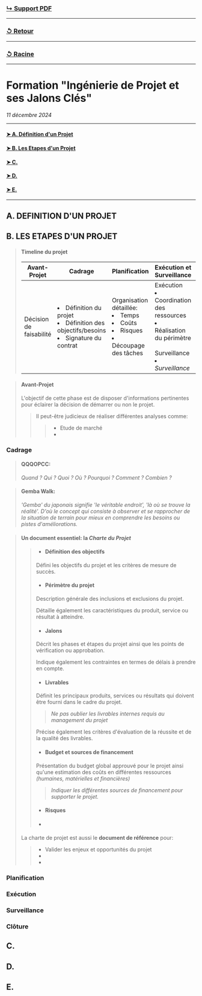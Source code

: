 ### [↳ Support PDF]()
---
### [↺ Retour](../README.MD)
---
### [↺ Racine](../../../README.MD)
---
# Formation "Ingénierie de Projet et ses Jalons Clés"

*11 décembre 2024* 

---
#### [➤&nbsp;A. Définition d'un Projet](README.MD#a-definition-dun-projet)
#### [➤&nbsp;B. Les Etapes d'un Projet](README.MD#b-les-etapes-dun-projet-1)
#### [➤&nbsp;C. ](README.MD#c-)
#### [➤&nbsp;D. ](README.MD#d-)
#### [➤&nbsp;E. ](README.MD#e-)
---

## A. DEFINITION D'UN PROJET

## B. LES ETAPES D'UN PROJET
> #### Timeline du projet
> Avant-Projet | Cadrage | Planification | Exécution et Surveillance | Clotûre
> ---|---|---|---|---
> Décision de faisabilité | <li>Définition du projet</li><li>Définition des objectifs/besoins</li><li>Signature du contrat</li> | Organisation détaillée:<li>Temps</li><li>Coûts</li><li>Risques</li><li>Découpage des tâches</li> | Exécution<li>Coordination des ressources</li><li>Réalisation du périmètre</li><br>Surveillance<li>*Surveillance*</li> | *Clotûre*

> #### Avant-Projet
> L'objectif de cette phase est de disposer d'informations pertinentes pour éclairer la décision de démarrer ou non le projet.
>> Il peut-être judicieux de réaliser différentes analyses comme:
>>> - Etude de marché
>>> - 
### Cadrage
> #### **QQQOPCC**:
>*Quand ? Qui ? Quoi ? Où ?  Pourquoi ? Comment ? Combien ?*

> #### **Gemba Walk**:
> *'Gemba' du japonais signifie 'le véritable endroit', 'là où se trouve la réalité'. D'où le concept qui consiste à observer et se rapprocher de la situation de terrain pour mieux en comprendre les besoins ou pistes d'améliorations.*

> #### Un document essentiel: la ***Charte du Projet***
>> - #### Définition des objectifs
>> Défini les objectifs du projet et les critères de mesure de succès. 
>> - #### Périmètre du projet
>> Description générale des inclusions et exclusions du projet.
>>
>> Détaille également les caractéristiques du produit, service ou résultat à atteindre. 
>> - #### Jalons
>> Décrit les phases et étapes du projet ainsi que les points de vérification ou approbation.
>>
>> Indique également les contraintes en termes de délais à prendre en compte.
>> - #### Livrables
>> Définit les principaux produits, services ou résultats qui doivent être fourni dans le cadre du projet.
>>> *Ne pas oublier les livrables internes requis au management du projet*
>>
>> Précise également les critères d'évaluation de la réussite et de la qualité des livrables.
>> - #### Budget et sources de financement
>> Présentation du budget global approuvé pour le projet ainsi qu'une estimation des coûts en différentes ressources *(humaines, matérielles et financières)*
>>> *Indiquer les différentes sources de financement pour supporter le projet.*
>> - #### Risques
>> 
>> - #### 
>
> La charte de projet est aussi le **document de référence** pour:
>> - Valider les enjeux et opportunités du projet
>> - 
>> - 

### Planification
>
### Exécution
>
### Surveillance
>
### Clôture
>

## C. 

## D.

## E.
